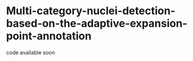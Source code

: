 # Multi-category-nuclei-detection-based-on-the-adaptive-expansion-point-annotation
code available soon
